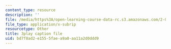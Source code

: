 ```yaml
---
content_type: resource
description: ''
file: /media/https%3A/open-learning-course-data-rc.s3.amazonaws.com/2-003sc-engineering-dynamics-fall-2011/bd7f8ad2e1555faea9a0aa11a2d0ddd9_wERH7LtoUuE.vtt
file_type: application/x-subrip
resourcetype: Other
title: 3play caption file
uid: bd7f8ad2-e155-5fae-a9a0-aa11a2d0ddd9
---
```

